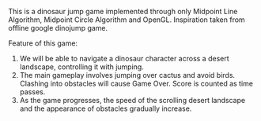 This is a dinosaur jump game implemented through only Midpoint Line Algorithm, Midpoint Circle Algorithm and OpenGL. Inspiration taken from offline google dinojump game.

Feature of this game:

1. We will be able to navigate a dinosaur character across a desert landscape, controlling it with jumping.
2. The main gameplay involves jumping over cactus and avoid birds. Clashing into obstacles will cause Game Over. Score is counted as time passes.
3. As the game progresses, the speed of the scrolling desert landscape and the appearance of obstacles gradually increase.

